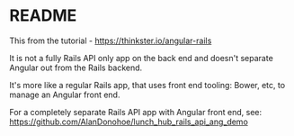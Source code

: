# README

This from the tutorial - https://thinkster.io/angular-rails

It is not a fully Rails API only app on the back end
and doesn't separate Angular out from the Rails backend.

It's more like a regular Rails app, that uses front end tooling:
Bower, etc, to manage an Angular front end.

For a completely separate Rails API app with Angular front end, see:
https://github.com/AlanDonohoe/lunch_hub_rails_api_ang_demo
